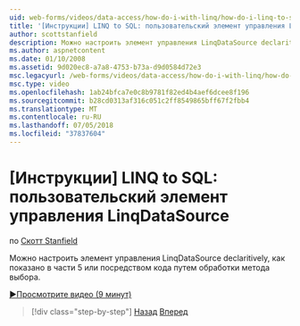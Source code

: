```yaml
---
uid: web-forms/videos/data-access/how-do-i-with-linq/how-do-i-linq-to-sql-custom-linqdatasource
title: '[Инструкции] LINQ to SQL: пользовательский элемент управления LinqDataSource | Документация Майкрософт'
author: scottstanfield
description: Можно настроить элемент управления LinqDataSource declaritively, как показано в части 5 или посредством кода путем обработки метода выбора.
ms.author: aspnetcontent
ms.date: 01/10/2008
ms.assetid: 9d020ec8-a7a8-4753-b73a-d9d0584d72e3
msc.legacyurl: /web-forms/videos/data-access/how-do-i-with-linq/how-do-i-linq-to-sql-custom-linqdatasource
msc.type: video
ms.openlocfilehash: 1ab24bfca7e0c8b9781f82ed4b4aef6dcee8f196
ms.sourcegitcommit: b28cd0313af316c051c2ff8549865bff67f2fbb4
ms.translationtype: MT
ms.contentlocale: ru-RU
ms.lasthandoff: 07/05/2018
ms.locfileid: "37837604"
---
```

<a name="how-do-i-linq-to-sql-custom-linqdatasource"></a>[Инструкции] LINQ to SQL: пользовательский элемент управления LinqDataSource
====================
по [Скотт Stanfield](https://github.com/scottstanfield)

Можно настроить элемент управления LinqDataSource declaritively, как показано в части 5 или посредством кода путем обработки метода выбора.

[&#9654;Просмотрите видео (9 минут)](https://channel9.msdn.com/Blogs/ASP-NET-Site-Videos/how-do-i-linq-to-sql-custom-linqdatasource)

> [!div class="step-by-step"]
> [Назад](how-do-i-linq-to-sql-linqdatasource.md)
> [Вперед](how-do-i-linq-to-sql-using-stored-procedures.md)
